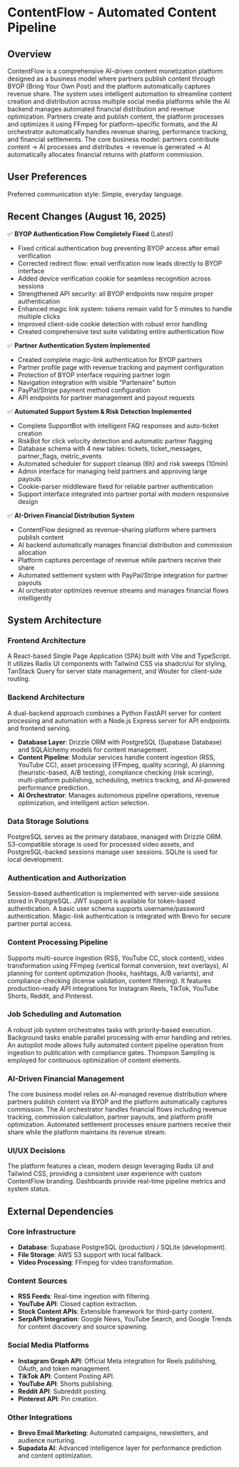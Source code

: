 # ContentFlow - Automated Content Pipeline

## Overview
ContentFlow is a comprehensive AI-driven content monetization platform designed as a business model where partners publish content through BYOP (Bring Your Own Post) and the platform automatically captures revenue share. The system uses intelligent automation to streamline content creation and distribution across multiple social media platforms while the AI backend manages automated financial distribution and revenue optimization. Partners create and publish content, the platform processes and optimizes it using FFmpeg for platform-specific formats, and the AI orchestrator automatically handles revenue sharing, performance tracking, and financial settlements. The core business model: partners contribute content → AI processes and distributes → revenue is generated → AI automatically allocates financial returns with platform commission.

## User Preferences
Preferred communication style: Simple, everyday language.

## Recent Changes (August 16, 2025)
✅ **BYOP Authentication Flow Completely Fixed** (Latest)
- Fixed critical authentication bug preventing BYOP access after email verification
- Corrected redirect flow: email verification now leads directly to BYOP interface
- Added device verification cookie for seamless recognition across sessions
- Strengthened API security: all BYOP endpoints now require proper authentication
- Enhanced magic link system: tokens remain valid for 5 minutes to handle multiple clicks
- Improved client-side cookie detection with robust error handling
- Created comprehensive test suite validating entire authentication flow

✅ **Partner Authentication System Implemented**
- Created complete magic-link authentication for BYOP partners
- Partner profile page with revenue tracking and payment configuration
- Protection of BYOP interface requiring partner login
- Navigation integration with visible "Partenaire" button
- PayPal/Stripe payment method configuration
- API endpoints for partner management and payout requests

✅ **Automated Support System & Risk Detection Implemented**
- Complete SupportBot with intelligent FAQ responses and auto-ticket creation
- RiskBot for click velocity detection and automatic partner flagging
- Database schema with 4 new tables: tickets, ticket_messages, partner_flags, metric_events
- Automated scheduler for support cleanup (6h) and risk sweeps (10min)
- Admin interface for managing held partners and approving large payouts
- Cookie-parser middleware fixed for reliable partner authentication
- Support interface integrated into partner portal with modern responsive design

✅ **AI-Driven Financial Distribution System**
- ContentFlow designed as revenue-sharing platform where partners publish content
- AI backend automatically manages financial distribution and commission allocation
- Platform captures percentage of revenue while partners receive their share
- Automated settlement system with PayPal/Stripe integration for partner payouts
- AI orchestrator optimizes revenue streams and manages financial flows intelligently

## System Architecture
### Frontend Architecture
A React-based Single Page Application (SPA) built with Vite and TypeScript. It utilizes Radix UI components with Tailwind CSS via shadcn/ui for styling, TanStack Query for server state management, and Wouter for client-side routing.

### Backend Architecture
A dual-backend approach combines a Python FastAPI server for content processing and automation with a Node.js Express server for API endpoints and frontend serving.
- **Database Layer**: Drizzle ORM with PostgreSQL (Supabase Database) and SQLAlchemy models for content management.
- **Content Pipeline**: Modular services handle content ingestion (RSS, YouTube CC), asset processing (FFmpeg, quality scoring), AI planning (heuristic-based, A/B testing), compliance checking (risk scoring), multi-platform publishing, scheduling, metrics tracking, and AI-powered performance prediction.
- **AI Orchestrator**: Manages autonomous pipeline operations, revenue optimization, and intelligent action selection.

### Data Storage Solutions
PostgreSQL serves as the primary database, managed with Drizzle ORM. S3-compatible storage is used for processed video assets, and PostgreSQL-backed sessions manage user sessions. SQLite is used for local development.

### Authentication and Authorization
Session-based authentication is implemented with server-side sessions stored in PostgreSQL. JWT support is available for token-based authentication. A basic user schema supports username/password authentication. Magic-link authentication is integrated with Brevo for secure partner portal access.

### Content Processing Pipeline
Supports multi-source ingestion (RSS, YouTube CC, stock content), video transformation using FFmpeg (vertical format conversion, text overlays), AI planning for content optimization (hooks, hashtags, A/B variants), and compliance checking (license validation, content filtering). It features production-ready API integrations for Instagram Reels, TikTok, YouTube Shorts, Reddit, and Pinterest.

### Job Scheduling and Automation
A robust job system orchestrates tasks with priority-based execution. Background tasks enable parallel processing with error handling and retries. An autopilot mode allows fully automated content pipeline operation from ingestion to publication with compliance gates. Thompson Sampling is employed for continuous optimization of content elements.

### AI-Driven Financial Management
The core business model relies on AI-managed revenue distribution where partners publish content via BYOP and the platform automatically captures commission. The AI orchestrator handles financial flows including revenue tracking, commission calculation, partner payouts, and platform profit optimization. Automated settlement processes ensure partners receive their share while the platform maintains its revenue stream.

### UI/UX Decisions
The platform features a clean, modern design leveraging Radix UI and Tailwind CSS, providing a consistent user experience with custom ContentFlow branding. Dashboards provide real-time pipeline metrics and system status.

## External Dependencies
### Core Infrastructure
- **Database**: Supabase PostgreSQL (production) / SQLite (development).
- **File Storage**: AWS S3 support with local fallback.
- **Video Processing**: FFmpeg for video transformation.

### Content Sources
- **RSS Feeds**: Real-time ingestion with filtering.
- **YouTube API**: Closed caption extraction.
- **Stock Content APIs**: Extensible framework for third-party content.
- **SerpAPI Integration**: Google News, YouTube Search, and Google Trends for content discovery and source spawning.

### Social Media Platforms
- **Instagram Graph API**: Official Meta integration for Reels publishing, OAuth, and token management.
- **TikTok API**: Content Posting API.
- **YouTube API**: Shorts publishing.
- **Reddit API**: Subreddit posting.
- **Pinterest API**: Pin creation.

### Other Integrations
- **Brevo Email Marketing**: Automated campaigns, newsletters, and audience nurturing.
- **Supadata AI**: Advanced intelligence layer for performance prediction and content optimization.